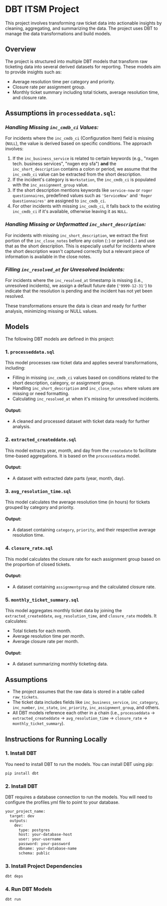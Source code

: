 # DBT ITSM Project

This project involves transforming raw ticket data into actionable insights by cleaning, aggregating, and summarizing the data. The project uses DBT to manage the data transformations and build models.

## Overview

The project is structured into multiple DBT models that transform raw ticketing data into several derived datasets for reporting. These models aim to provide insights such as:

- Average resolution time per category and priority.
- Closure rate per assignment group.
- Monthly ticket summary including total tickets, average resolution time, and closure rate.

## Assumptions in `processeddata.sql`:

### *Handling Missing `inc_cmdb_ci` Values:*
For incidents where the `inc_cmdb_ci` (Configuration Item) field is missing (`NULL`), the value is derived based on specific conditions. The approach involves:
1. If the `inc_business_service` is related to certain keywords (e.g., "nxgen tech. business services", "nxgen erp sfa") **and** the `inc_short_description` contains a colon or period, we assume that the `inc_cmdb_ci` value can be extracted from the short description.
2. If the incident's category is `Workstation`, the `inc_cmdb_ci` is populated with the `inc_assignment_group` value.
3. If the short description mentions keywords like `service-now` or `roger questionnaires`, predefined values such as `'ServiceNow'` and `'Roger Questionnaires'` are assigned to `inc_cmdb_ci`.
4. For other incidents with missing `inc_cmdb_ci`, it falls back to the existing `inc_cmdb_ci` if it's available, otherwise leaving it as `NULL`.

### *Handling Missing or Unformatted `inc_short_description`:*
For incidents with missing `inc_short_description`, we extract the first portion of the `inc_close_notes` before any colon (`:`) or period (`.`) and use that as the short description. This is especially useful for incidents where the short description wasn't captured correctly but a relevant piece of information is available in the close notes.

### *Filling `inc_resolved_at` for Unresolved Incidents:*
For incidents where the `inc_resolved_at` timestamp is missing (i.e., unresolved incidents), we assign a default future date (`'9999-12-31'`) to indicate that the resolution is pending and the incident has not yet been resolved.

These transformations ensure the data is clean and ready for further analysis, minimizing missing or NULL values.

## Models

The following DBT models are defined in this project:

### 1. `processeddata.sql`
This model processes raw ticket data and applies several transformations, including:
- Filling in missing `inc_cmdb_ci` values based on conditions related to the short description, category, or assignment group.
- Handling `inc_short_description` and `inc_close_notes` where values are missing or need formatting.
- Calculating `inc_resolved_at` when it's missing for unresolved incidents.

#### Output:
- A cleaned and processed dataset with ticket data ready for further analysis.

### 2. `extracted_createddate.sql`
This model extracts year, month, and day from the `createdate` to facilitate time-based aggregations. It is based on the `processeddata` model.

#### Output:
- A dataset with extracted date parts (year, month, day).

### 3. `avg_resolution_time.sql`
This model calculates the average resolution time (in hours) for tickets grouped by category and priority.

#### Output:
- A dataset containing `category`, `priority`, and their respective average resolution time.

### 4. `closure_rate.sql`
This model calculates the closure rate for each assignment group based on the proportion of closed tickets.

#### Output:
- A dataset containing `assignmentgroup` and the calculated closure rate.

### 5. `monthly_ticket_summary.sql`
This model aggregates monthly ticket data by joining the `extracted_createddate`, `avg_resolution_time`, and `closure_rate` models. It calculates:
- Total tickets for each month.
- Average resolution time per month.
- Average closure rate per month.

#### Output:
- A dataset summarizing monthly ticketing data.

## Assumptions

- The project assumes that the raw data is stored in a table called `raw_tickets`.
- The ticket data includes fields like `inc_business_service`, `inc_category`, `inc_number`, `inc_state`, `inc_priority`, `inc_assignment_group`, and others.
- All DBT models reference each other in a chain (i.e., `processeddata` → `extracted_createddate` → `avg_resolution_time` → `closure_rate` → `monthly_ticket_summary`).

## Instructions for Running Locally

### 1. Install DBT
You need to install DBT to run the models. You can install DBT using pip:

```bash
pip install dbt
```
### 2. Install DBT
DBT requires a database connection to run the models. You will need to configure the profiles.yml file to point to your database.
```bash
your_project_name:
  target: dev
  outputs:
    dev:
      type: postgres
      host: your-database-host
      user: your-username
      password: your-password
      dbname: your-database-name
      schema: public
```
### 3. Install Project Dependencies
```bash
dbt deps
```
### 4. Run DBT Models
```bash
dbt run
```

